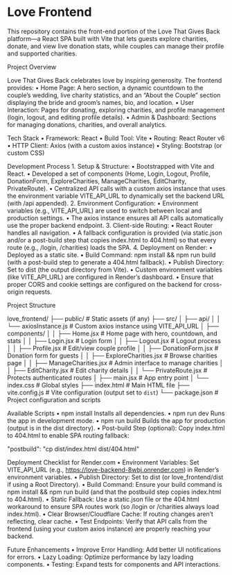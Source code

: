 # Love Frontend

This repository contains the front-end portion of the Love That Gives Back platform—a React SPA built with Vite that lets guests explore charities, donate, and view live donation stats, while couples can manage their profile and supported charities.

Project Overview

Love That Gives Back celebrates love by inspiring generosity. The frontend provides:
	•	Home Page:
A hero section, a dynamic countdown to the couple’s wedding, live charity statistics, and an “About the Couple” section displaying the bride and groom’s names, bio, and location.
	•	User Interaction:
Pages for donating, exploring charities, and profile management (login, logout, and editing profile details).
	•	Admin & Dashboard:
Sections for managing donations, charities, and overall analytics.

Tech Stack
	•	Framework: React
	•	Build Tool: Vite
	•	Routing: React Router v6
	•	HTTP Client: Axios (with a custom axios instance)
	•	Styling: Bootstrap (or custom CSS)

Development Process
	1.	Setup & Structure:
	•	Bootstrapped with Vite and React.
	•	Developed a set of components (Home, Login, Logout, Profile, DonationForm, ExploreCharities, ManageCharities, EditCharity, PrivateRoute).
	•	Centralized API calls with a custom axios instance that uses the environment variable VITE_API_URL to dynamically set the backend URL (with /api appended).
	2.	Environment Configuration:
	•	Environment variables (e.g., VITE_API_URL) are used to switch between local and production settings.
	•	The axios instance ensures all API calls automatically use the proper backend endpoint.
	3.	Client-side Routing:
	•	React Router handles all navigation.
	•	A fallback configuration is provided (via static.json and/or a post-build step that copies index.html to 404.html) so that every route (e.g., /login, /charities) loads the SPA.
	4.	Deployment on Render:
	•	Deployed as a static site.
	•	Build Command: npm install && npm run build (with a post-build step to generate a 404.html fallback).
	•	Publish Directory: Set to dist (the output directory from Vite).
	•	Custom environment variables (like VITE_API_URL) are configured in Render’s dashboard.
	•	Ensure that proper CORS and cookie settings are configured on the backend for cross-origin requests.

Project Structure

love_frontend/
├── public/                 # Static assets (if any)
├── src/
│   ├── api/
│   │   └── axiosInstance.js   # Custom axios instance using VITE_API_URL
│   ├── components/
│   │   ├── Home.jsx           # Home page with hero, countdown, and stats
│   │   ├── Login.jsx          # Login form
│   │   ├── Logout.jsx         # Logout process
│   │   ├── Profile.jsx        # Edit/view couple profile
│   │   ├── DonationForm.jsx   # Donation form for guests
│   │   ├── ExploreCharities.jsx  # Browse charities page
│   │   ├── ManageCharities.jsx   # Admin interface to manage charities
│   │   ├── EditCharity.jsx         # Edit charity details
│   │   └── PrivateRoute.jsx    # Protects authenticated routes
│   ├── main.jsx              # App entry point
│   └── index.css             # Global styles
├── index.html                # Main HTML file
├── vite.config.js            # Vite configuration (output set to `dist`)
└── package.json              # Project configuration and scripts

Available Scripts
	•	npm install
Installs all dependencies.
	•	npm run dev
Runs the app in development mode.
	•	npm run build
Builds the app for production (output is in the dist directory).
	•	Post-build Step (optional):
Copy index.html to 404.html to enable SPA routing fallback:

"postbuild": "cp dist/index.html dist/404.html"

Deployment Checklist for Render.com
	•	Environment Variables:
Set VITE_API_URL (e.g., https://love-backend-8wbj.onrender.com) in Render’s environment variables.
	•	Publish Directory:
Set to dist (or love_frontend/dist if using a Root Directory).
	•	Build Command:
Ensure your build command is npm install && npm run build (and that the postbuild step copies index.html to 404.html).
	•	Static Fallback:
Use a static.json file or the 404.html workaround to ensure SPA routes work (so /login or /charities always load index.html).
	•	Clear Browser/Cloudflare Cache:
If routing changes aren’t reflecting, clear cache.
	•	Test Endpoints:
Verify that API calls from the frontend (using your custom axios instance) are properly reaching your backend.

Future Enhancements
	•	Improve Error Handling:
Add better UI notifications for errors.
	•	Lazy Loading:
Optimize performance by lazy loading components.
	•	Testing:
Expand tests for components and API interactions.